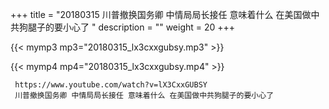 +++
title = "20180315  川普撤换国务卿 中情局局长接任 意味着什么 在美国做中共狗腿子的要小心了 "
description = ""
weight = 20
+++

{{< mymp3 mp3="20180315_lx3cxxgubsy.mp3" >}}

{{< mymp4 mp4="20180315_lx3cxxgubsy.mp4" >}}

     
     https://www.youtube.com/watch?v=lX3CxxGUBSY 
     川普撤换国务卿 中情局局长接任 意味着什么 在美国做中共狗腿子的要小心了 
